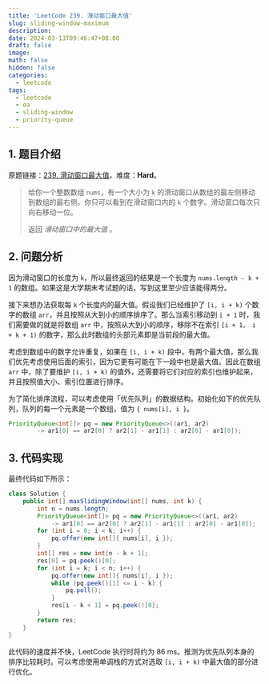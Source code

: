 ```yaml
---
title: 'LeetCode 239. 滑动窗口最大值'
slug: sliding-window-maximum
description:
date: 2024-03-13T09:46:47+08:00
draft: false
image:
math: false
hidden: false
categories:
  - leetcode
tags:
  - leetcode
  - oa
  - sliding-window
  - priority-queue
---
```


## 1. 题目介绍

原题链接：[239. 滑动窗口最大值](https://leetcode.cn/problems/sliding-window-maximum/)，难度：**Hard**。

> 给你一个整数数组 `nums`，有一个大小为 `k` 的滑动窗口从数组的最左侧移动到数组的最右侧。你只可以看到在滑动窗口内的 `k` 个数字。滑动窗口每次只向右移动一位。
>
> 返回 _滑动窗口中的最大值_ 。

## 2. 问题分析

因为滑动窗口的长度为 `k`，所以最终返回的结果是一个长度为 `nums.length - k + 1` 的数组。如果这是大学期末考试题的话，写到这里至少应该能得两分。

接下来想办法获取每 `k` 个长度内的最大值。假设我们已经维护了 `[i, i + k)` 个数字的数组 `arr`，并且按照从大到小的顺序排序了。那么当索引移动到 `i + 1` 时，我们需要做的就是将数组 `arr` 中，按照从大到小的顺序，移除不在索引 `[i + 1， i + k + 1)` 的数字，那么此时数组的头部元素即是当前段的最大值。

考虑到数组中的数字允许重复，如果在 `[i, i + k)` 段中，有两个最大值，那么我们优先考虑使用后面的索引，因为它更有可能在下一段中也是最大值。因此在数组 `arr` 中，除了要维护 `[i, i + k)` 的值外，还需要将它们对应的索引也维护起来，并且按照值大小、索引位置进行排序。

为了简化排序流程，可以考虑使用「优先队列」的数据结构。初始化如下的优先队列，队列的每一个元素是一个数组，值为 `{ nums[i], i }`。

```java
PriorityQueue<int[]> pq = new PriorityQueue<>((ar1, ar2)
        -> ar1[0] == ar2[0] ? ar2[1] - ar1[1] : ar2[0] - ar1[0]);
```

## 3. 代码实现

最终代码如下所示：

```java
class Solution {
    public int[] maxSlidingWindow(int[] nums, int k) {
        int n = nums.length;
        PriorityQueue<int[]> pq = new PriorityQueue<>((ar1, ar2)
            -> ar1[0] == ar2[0] ? ar2[1] - ar1[1] : ar2[0] - ar1[0]);
        for (int i = 0; i < k; i++) {
            pq.offer(new int[]{ nums[i], i });
        }
        int[] res = new int[n - k + 1];
        res[0] = pq.peek()[0];
        for (int i = k; i < n; i++) {
            pq.offer(new int[]{ nums[i], i });
            while (pq.peek()[1] <= i - k) {
                pq.poll();
            }
            res[i - k + 1] = pq.peek()[0];
        }
        return res;
    }
}
```

此代码的速度并不快，LeetCode 执行时将约为 86 ms。推测为优先队列本身的排序比较耗时。可以考虑使用单调栈的方式对选取 `[i, i + k)` 中最大值的部分进行优化。